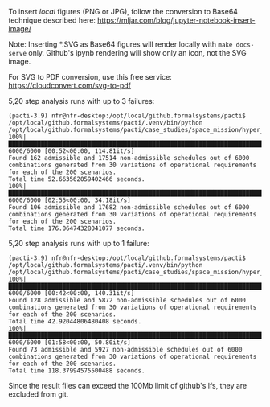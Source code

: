 To insert *local* figures (PNG or JPG), follow the conversion to Base64 technique described here: 
https://mljar.com/blog/jupyter-notebook-insert-image/

Note: Inserting *.SVG as Base64 figures will render locally with `make docs-serve` only.
Github's ipynb rendering will show only an icon, not the SVG image.

For SVG to PDF conversion, use this free service:
https://cloudconvert.com/svg-to-pdf

5,20 step analysis runs with up to 3 failures:

```shell
(pacti-3.9) nfr@nfr-desktop:/opt/local/github.formalsystems/pacti$ /opt/local/github.formalsystems/pacti/.venv/bin/python /opt/local/github.formalsystems/pacti/case_studies/space_mission/hyper_requirements.py
100%|█████████████████████████████████████████████████████████████████████████████████████████████████████████████████████████████████████████████████████████| 6000/6000 [00:52<00:00, 114.81it/s]
Found 162 admissible and 17514 non-admissible schedules out of 6000 combinations generated from 30 variations of operational requirements for each of the 200 scenarios.
Total time 52.663562059402466 seconds.
100%|██████████████████████████████████████████████████████████████████████████████████████████████████████████████████████████████████████████████████████████| 6000/6000 [02:55<00:00, 34.18it/s]
Found 106 admissible and 17682 non-admissible schedules out of 6000 combinations generated from 30 variations of operational requirements for each of the 200 scenarios.
Total time 176.06474328041077 seconds.
```

5,20 step analysis runs with up to 1 failure:

```shell
(pacti-3.9) nfr@nfr-desktop:/opt/local/github.formalsystems/pacti$ /opt/local/github.formalsystems/pacti/.venv/bin/python /opt/local/github.formalsystems/pacti/case_studies/space_mission/hyper_requirements.py
100%|██████████████████████████████████████████████████████████████████████████████████████████████████████████████████████████████████████████████████████████████████████████████████████| 6000/6000 [00:42<00:00, 140.31it/s]
Found 128 admissible and 5872 non-admissible schedules out of 6000 combinations generated from 30 variations of operational requirements for each of the 200 scenarios.
Total time 42.92044806480408 seconds.
100%|███████████████████████████████████████████████████████████████████████████████████████████████████████████████████████████████████████████████████████████████████████████████████████| 6000/6000 [01:58<00:00, 50.80it/s]
Found 73 admissible and 5927 non-admissible schedules out of 6000 combinations generated from 30 variations of operational requirements for each of the 200 scenarios.
Total time 118.37994575500488 seconds.
```

Since the result files can exceed the 100Mb limit of github's lfs, they are excluded from git.

